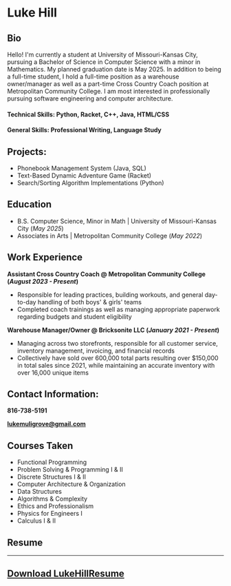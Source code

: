 # Luke Hill

## Bio
Hello! I'm currently a student at University of Missouri-Kansas City, pursuing a Bachelor of Science in Computer Science with a minor in Mathematics. My planned graduation date is May 2025. In addition to being a full-time student, I hold a full-time position as a warehouse owner/manager as well as a part-time Cross Country Coach position at Metropolitan Community College. I am most interested in professionally pursuing software engineering and computer architecture.

#### Technical Skills: Python, Racket, C++, Java, HTML/CSS
#### General Skills: Professional Writing, Language Study

## Projects:
- Phonebook Management System (Java, SQL)
- Text-Based Dynamic Adventure Game (Racket)
- Search/Sorting Algorithm Implementations (Python)

## Education						       		
- B.S. Computer Science, Minor in Math	| University of Missouri-Kansas City (_May 2025_)
- Associates in Arts                    | Metropolitan Community College (_May 2022_)

## Work Experience
**Assistant Cross Country Coach @ Metropolitan Community College (_August 2023 - Present_)**
- Responsible for leading practices, building workouts, and general day-to-day handling of both boys' & girls' teams
- Completed coach trainings as well as managing appropriate paperwork regarding budgets and student eligibility

**Warehouse Manager/Owner @ Bricksonite LLC (_January 2021 - Present_)**
- Managing across two storefronts, responsible for all customer service, inventory management, invoicing, and financial records
- Collectively have sold over 600,000 total parts resulting over $150,000 in total sales since 2021, while maintaining an accurate inventory with over 16,000 unique items
  
## Contact Information:
**816-738-5191**

**lukemuligrove@gmail.com**

## Courses Taken
- Functional Programming
- Problem Solving & Programming I & II
- Discrete Structures I & II
- Computer Architecture & Organization
- Data Structures
- Algorithms & Complexity
- Ethics and Professionalism
- Physics for Engineers I
- Calculus I & II

## Resume
---
[Download LukeHillResume](/assets/LukeHillResume.pdf)
---


